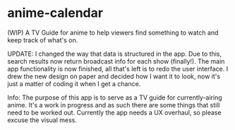 # anime-calendar
(WIP) A TV Guide for anime to help viewers find something to watch and keep track of what's on.


UPDATE:
I changed the way that data is structured in the app. Due to this, search results now return broadcast info for each show (finally!). The main app functionality is now finished, all that's left is to redo the user interface. I drew the new design on paper and decided how I want it to look, now it's just a matter of coding it when I get a chance.

Info:
The purpose of this app is to serve as a TV guide for currently-airing anime. It's a work in progress and as such there are
some things that still need to be worked out. Currently the app needs a UX overhaul, so please excuse
the visual mess.
